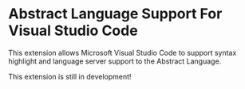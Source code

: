 # Abstract Language Support For Visual Studio Code

This extension allows Microsoft Visual Studio Code to support syntax highlight and language
server support to the Abstract Language.

This extension is still in development!
